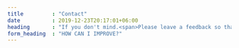 ```yaml
---
title         : "Contact"
date          : 2019-12-23T20:17:01+06:00
heading       : "If you don't mind.<span>Please leave a feedback so that I can improve</span>"
form_heading  : "HOW CAN I IMPROVE?"
---
```

